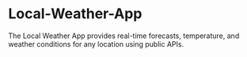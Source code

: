 # Local-Weather-App
The Local Weather App provides real-time forecasts, temperature, and weather conditions for any location using public APIs.
